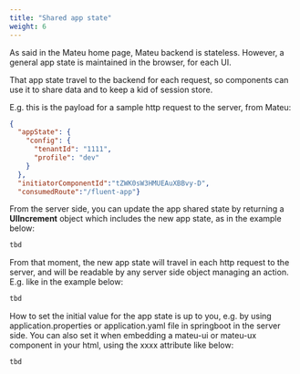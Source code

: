 ```yaml
---
title: "Shared app state"
weight: 6
---
```


As said in the Mateu home page, Mateu backend is stateless. However, a general app state is maintained in the browser, 
for each UI.

That app state travel to the backend for each request, so components can use it to share data and to keep a kid of 
session store.

E.g. this is the payload for a sample http request to the server, from Mateu:

```json
{
  "appState": {
    "config": {
      "tenantId": "1111",
      "profile": "dev"
    }
  },
  "initiatorComponentId":"tZWK0sW3HMUEAuXBBvy-D",
  "consumedRoute":"/fluent-app"}
```

From the server side, you can update the app shared state by returning a **UIIncrement** object which includes the new 
app state, as in the example below:

```java
tbd
```

From that moment, the new app state will travel in each http request to the server, and will be readable by any server
side object managing an action. E.g. like in the example below:

```java
tbd
```

How to set the initial value for the app state is up to you, e.g. by using application.properties or application.yaml 
file in springboot in the server side. You can also set it when embedding a mateu-ui or mateu-ux component in your html,
using the xxxx attribute like below:

```html
tbd
```
